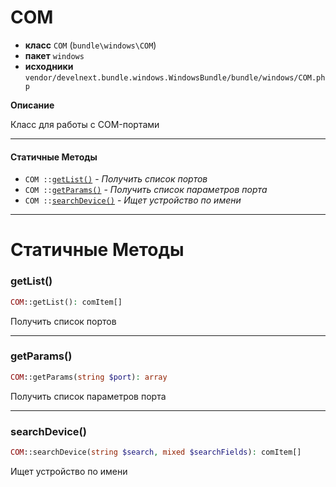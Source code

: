 # COM

- **класс** `COM` (`bundle\windows\COM`)
- **пакет** `windows`
- **исходники** `vendor/develnext.bundle.windows.WindowsBundle/bundle/windows/COM.php`

**Описание**

Класс для работы с COM-портами

---

#### Статичные Методы

- `COM ::`[`getList()`](#method-getlist) - _Получить список портов_
- `COM ::`[`getParams()`](#method-getparams) - _Получить список параметров порта_
- `COM ::`[`searchDevice()`](#method-searchdevice) - _Ищет устройство по имени_

---
# Статичные Методы

<a name="method-getlist"></a>

### getList()
```php
COM::getList(): comItem[]
```
Получить список портов

---

<a name="method-getparams"></a>

### getParams()
```php
COM::getParams(string $port): array
```
Получить список параметров порта

---

<a name="method-searchdevice"></a>

### searchDevice()
```php
COM::searchDevice(string $search, mixed $searchFields): comItem[]
```
Ищет устройство по имени